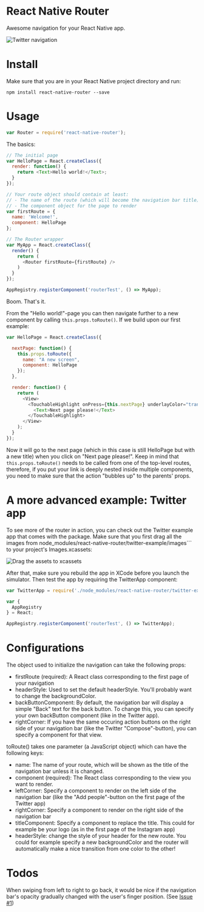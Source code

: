 # React Native Router
Awesome navigation for your React Native app.

![Twitter navigation](http://tristanedwards.me/u/react-native-router/native-router.gif)

# Install

Make sure that you are in your React Native project directory and run:

```npm install react-native-router --save```

# Usage

```javascript
var Router = require('react-native-router');
```

The basics:
```javascript
// The initial page
var HelloPage = React.createClass({
  render: function() {
    return <Text>Hello world!</Text>;
  }
});

// Your route object should contain at least:
// - The name of the route (which will become the navigation bar title)
// - The component object for the page to render
var firstRoute = {
  name: 'Welcome!',
  component: HelloPage
};

// The Router wrapper
var MyApp = React.createClass({
  render() {
    return (
      <Router firstRoute={firstRoute} />
    )
  }
});

AppRegistry.registerComponent('routerTest', () => MyApp);
```

Boom. That's it.

From the "Hello world!"-page you can then navigate further to a new component by calling ```this.props.toRoute()```. If we build upon our first example:

```javascript
var HelloPage = React.createClass({

  nextPage: function() {
    this.props.toRoute({
      name: "A new screen",
      component: HelloPage
    });
  },

  render: function() {
    return (
      <View>
        <TouchableHighlight onPress={this.nextPage} underlayColor="transparent">
          <Text>Next page please!</Text>
        </TouchableHighlight>
      </View>
    );
  }
});
```

Now it will go to the next page (which in this case is still HelloPage but with a new title) when you click on "Next page please!". Keep in mind that ```this.props.toRoute()``` needs to be called from one of the top-level routes, therefore, if you put your link is deeply nested inside multiple components, you need to make sure that the action "bubbles up" to the parents' props.


# A more advanced example: Twitter app

To see more of the router in action, you can check out the Twitter example app that comes with the package. Make sure that you first drag all the images from node_modules/react-native-router/twitter-example/images``` to your project's Images.xcassets:

![Drag the assets to xcassets](http://tristanedwards.me/u/react-native-router/drag-assets.gif)

After that, make sure you rebuild the app in XCode before you launch the simulator. Then test the app by requiring the TwitterApp component:

```javascript
var TwitterApp = require('./node_modules/react-native-router/twitter-example');

var {
  AppRegistry
} = React;

AppRegistry.registerComponent('routerTest', () => TwitterApp);
```

# Configurations

The <Router /> object used to initialize the navigation can take the following props:
- firstRoute (required): A React class corresponding to the first page of your navigation
- headerStyle: Used to set the default headerStyle. You'll probably want to change the backgroundColor.
- backButtonComponent: By default, the navigation bar will display a simple "Back" text for the back button. To change this, you can specify your own backButton component (like in the Twitter app).
- rightCorner: If you have the same occuring action buttons on the right side of your navigation bar (like the Twitter "Compose"-button), you can specify a component for that view.

toRoute() takes one parameter (a JavaScript object) which can have the following keys:
- name: The name of your route, which will be shown as the title of the navigation bar unless it is changed.
- component (required): The React class corresponding to the view you want to render.
- leftCorner: Specify a component to render on the left side of the navigation bar (like the "Add people"-button on the first page of the Twitter app)
- rightCorner: Specify a component to render on the right side of the navigation bar
- titleComponent: Specify a component to replace the title. This could for example be your logo (as in the first page of the Instagram app)
- headerStyle: change the style of your header for the new route. You could for example specify a new backgroundColor and the router will automatically make a nice transition from one color to the other!


# Todos
When swiping from left to right to go back, it would be nice if the navigation bar's opacity gradually changed with the user's finger position. (See [Issue #1](https://github.com/t4t5/react-native-router/issues/1))

